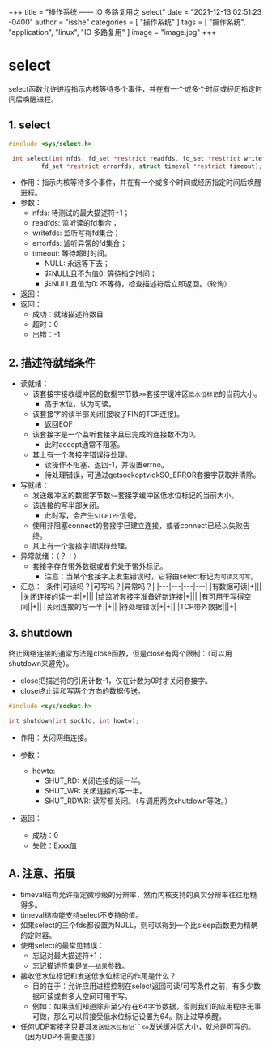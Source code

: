 +++
title = "操作系统 —— IO 多路复用之 select"
date = "2021-12-13 02:51:23 -0400"
author = "isshe"
categories = [ "操作系统" ]
tags = [ "操作系统", "application", "linux", "IO 多路复用" ]
image = "image.jpg"
+++


# select
select函数允许进程指示内核等待多个事件，并在有一个或多个时间或经历指定时间后唤醒进程。

## 1. select
```c
#include <sys/select.h>

 int select(int nfds, fd_set *restrict readfds, fd_set *restrict writefds,
         fd_set *restrict errorfds, struct timeval *restrict timeout);
```
* 作用：指示内核等待多个事件，并在有一个或多个时间或经历指定时间后唤醒进程。
* 参数：
    * nfds: 待测试的最大描述符+1；
    * readfds: 监听读的fd集合；
    * writefds: 监听写得fd集合；
    * errorfds: 监听异常的fd集合；
    * timeout: 等待超时时间。
        * NULL: 永远等下去；
        * 非NULL且不为值0: 等待指定时间；
        * 非NULL且值为0: 不等待，检查描述符后立即返回。（轮询）
* 返回：
* 返回：
    * 成功：就绪描述符数目
    * 超时：0
    * 出错：-1

## 2. 描述符就绪条件
* 读就绪：
    * 该套接字接收缓冲区的数据字节数`>=`套接字缓冲区`低水位标记`的当前大小。
        * 高于水位，认为可读。
    * 该套接字的读半部关闭(接收了FIN的TCP连接)。
        * 返回EOF
    * 该套接字是一个监听套接字且已完成的连接数不为0。
        * 此时accept通常不阻塞。
    * 其上有一个套接字错误待处理。
        * 读操作不阻塞、返回-1，并设置errno。
        * 待处理错误，可通过getsockoptvidkSO_ERROR套接字获取并清除。
* 写就绪：
    * 发送缓冲区的数据字节数`>=`套接字缓冲区低水位标记的当前大小。
    * 该连接的写半部关闭。
        * 此时写，会产生`SIGPIPE`信号。
    * 使用非阻塞connect的套接字已建立连接，或者connect已经以失败告终。
    * 其上有一个套接字错误待处理。
* 异常就绪：（？！）
    * 套接字存在带外数据或者仍处于带外标记。
        * 注意：当某个套接字上发生错误时，它将由select标记为`可读又可写`。
* 汇总：
|条件|可读吗？|可写吗？|异常吗？|
|---|---|---|---|
|有数据可读|+|||
|关闭连接的读一半|+|||
|给监听套接字准备好新连接|+|||
|有可用于写得空间||+||
|关闭连接的写一半||+||
|待处理错误|+|+||
|TCP带外数据|||+|

## 3. shutdown
终止网络连接的通常方法是close函数，但是close有两个限制：（可以用shutdown来避免）。
* close把描述符的引用计数-1，仅在计数为0时才关闭套接字。
* close终止读和写两个方向的数据传送。
```c
#include <sys/socket.h>

int shutdown(int sockfd, int howto);
```
* 作用：关闭网络连接。
* 参数：
    * howto:
        * SHUT_RD: 关闭连接的读一半。
        * SHUT_WR: 关闭连接的写一半。
        * SHUT_RDWR: 读写都关闭。（与调用两次shutdown等效。）

* 返回：
    * 成功：0
    * 失败：Exxx值

## A. 注意、拓展
* timeval结构允许指定微秒级的分辨率，然而内核支持的真实分辨率往往粗糙得多。
* timeval结构能支持select不支持的值。
* 如果select的三个fds都设置为NULL，则可以得到一个比sleep函数更为精确的定时器。
* 使用select的最常见错误：
    * 忘记对最大描述符+1；
    * 忘记描述符集是`值——结果`参数。
* 接收低水位标记和发送低水位标记的作用是什么？
    * 目的在于：允许应用进程控制在select返回可读/可写条件之前，有多少数据可读或有多大空间可用于写。
    * 例如：如果我们知道除非至少存在64字节数据，否则我们的应用程序无事可做，那么可以将接受低水位标记设置为64。防止过早唤醒。
* 任何UDP套接字只要其`发送低水位标记``<=`发送缓冲区大小，就总是可写的。（因为UDP不需要连接）
